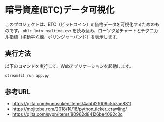 # 暗号資産(BTC)データ可視化

このプロジェクトは、BTC（ビットコイン）の価格データを可視化するためのものです。
`ohlc_1min_realtime.csv` を読み込み、ローソク足チャートとテクニカル指標（移動平均線、ボリンジャーバンド）を表示します。

## 実行方法

以下のコマンドを実行して、Webアプリケーションを起動します。

```bash
streamlit run app.py
```

## 参考URL 
- https://qiita.com/yunosuken/items/4abb12f009c5b3ae831f
- https://mojitoba.com/2018/10/18/python_ticker_crawling/
- https://qiita.com/sypn/items/80962d84126be4092d3c
